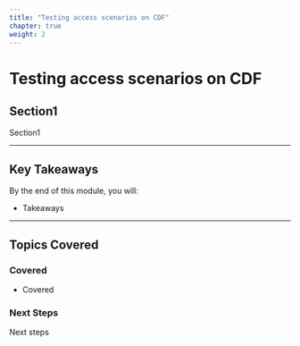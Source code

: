 ```yaml
---
title: "Testing access scenarios on CDF" 
chapter: true
weight: 2 
---
```


# **Testing access scenarios on CDF**

## **Section1**  
Section1

---

## **Key Takeaways**  
By the end of this module, you will:  

- Takeaways
---

## **Topics Covered**  
### **Covered**  
- Covered

### **Next Steps**  
Next steps


